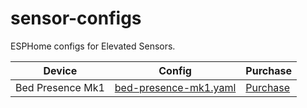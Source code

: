 # sensor-configs
ESPHome configs for Elevated Sensors.

| Device | Config | Purchase |
|--------|--------|----------|
|Bed Presence Mk1 | [bed-presence-mk1.yaml](https://github.com/ElevatedSensors/sensor-configs/blob/main/bed-presence-mk1.yaml)| [Purchase](https://www.elevatedsensors.com/store/p/bed-presence-for-esphome) |
